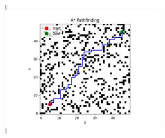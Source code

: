 [![LinkedIn_Banner](https://github.com/Aakashluharpanchal/Astar_algorithm-/blob/7e6df1b5d8f5f48da9f74c2f92cd65196c97b441/Astar.png)]
